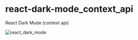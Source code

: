 # react-dark-mode_context_api
React Dark Mode (context api)

![react_dark_mode](https://github.com/MaiconCabral/react-dark-mode_context_api/assets/44178051/71a7c7ab-0d88-4f11-a1db-f9c5ab86c806)
